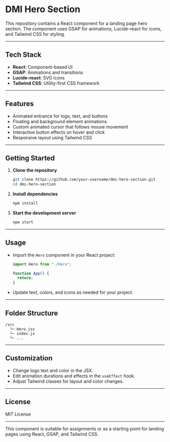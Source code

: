 # DMI Hero Section

This repository contains a React component for a landing page hero section. The component uses GSAP for animations, Lucide-react for icons, and Tailwind CSS for styling.

---

## Tech Stack

- **React**: Component-based UI
- **GSAP**: Animations and transitions
- **Lucide-react**: SVG icons
- **Tailwind CSS**: Utility-first CSS framework

---

## Features

- Animated entrance for logo, text, and buttons
- Floating and background element animations
- Custom animated cursor that follows mouse movement
- Interactive button effects on hover and click
- Responsive layout using Tailwind CSS

---

## Getting Started

1. **Clone the repository**

   ```bash
   git clone https://github.com/your-username/dmi-hero-section.git
   cd dmi-hero-section
   ```

2. **Install dependencies**

   ```bash
   npm install
   ```

3. **Start the development server**
   ```bash
   npm start
   ```

---

## Usage

- Import the `Hero` component in your React project:

  ```jsx
  import Hero from "./Hero";

  function App() {
    return;
  }
  ```

- Update text, colors, and icons as needed for your project.

---

## Folder Structure

```
/src
  └─ Hero.jsx
  └─ index.js
  └─ ...
```

---

## Customization

- Change logo text and color in the JSX.
- Edit animation durations and effects in the `useEffect` hook.
- Adjust Tailwind classes for layout and color changes.

---

## License

MIT License

---

This component is suitable for assignments or as a starting point for landing pages using React, GSAP, and Tailwind CSS.
